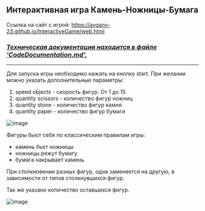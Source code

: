 ## Интерактивная игра Камень-Ножницы-Бумага

Ссылка на сайт с игрой: https://avgany-23.github.io/InteractiveGame/web.html
### _[Техническая документация находится в файле 'CodeDocumentation.md'.](./CodeDocumentation.md)_
----
Для запуска игры необходимо нажать на кнопку start. При желании можно указать дополнительные параметры:
1) speed objects - скорость фигур. От 1 до 15
2) quantity scissors - количество фигур ножниц
3) quantity stone - количество фигур камня
4) quantity paper - количество фигур бумаги

![image](https://github.com/user-attachments/assets/cc59402c-e2a8-429e-88f0-24b79e0983b8)

Фигуры бьют себя по классическим правилам игры:
- камень бьет ножницы
- ножницы режут бумагу
- бумага накрывает камень

При столкновении разных фигур, одна заменяется на другую, в зависимости от типов столкнувшихся фигур.

Так же указано количество оставшихся фигур.

![image](https://github.com/user-attachments/assets/23ec253a-3ce7-487e-966f-85d989fa1a9f)
